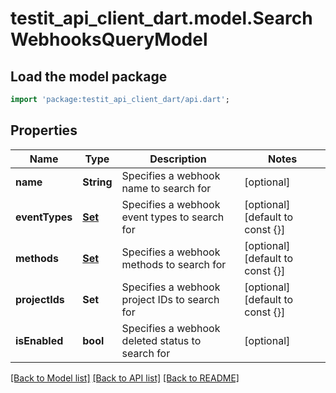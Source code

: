 # testit_api_client_dart.model.SearchWebhooksQueryModel

## Load the model package
```dart
import 'package:testit_api_client_dart/api.dart';
```

## Properties
Name | Type | Description | Notes
------------ | ------------- | ------------- | -------------
**name** | **String** | Specifies a webhook name to search for | [optional] 
**eventTypes** | [**Set<WebHookEventTypeModel>**](WebHookEventTypeModel.md) | Specifies a webhook event types to search for | [optional] [default to const {}]
**methods** | [**Set<RequestTypeModel>**](RequestTypeModel.md) | Specifies a webhook methods to search for | [optional] [default to const {}]
**projectIds** | **Set<String>** | Specifies a webhook project IDs to search for | [optional] [default to const {}]
**isEnabled** | **bool** | Specifies a webhook deleted status to search for | [optional] 

[[Back to Model list]](../README.md#documentation-for-models) [[Back to API list]](../README.md#documentation-for-api-endpoints) [[Back to README]](../README.md)


